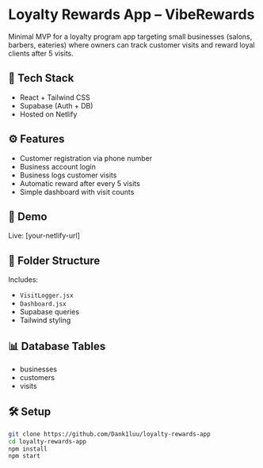 # Loyalty Rewards App – VibeRewards

Minimal MVP for a loyalty program app targeting small businesses (salons, barbers, eateries) where owners can track customer visits and reward loyal clients after 5 visits.

## 🔧 Tech Stack
- React + Tailwind CSS
- Supabase (Auth + DB)
- Hosted on Netlify

## ⚙️ Features
- Customer registration via phone number
- Business account login
- Business logs customer visits
- Automatic reward after every 5 visits
- Simple dashboard with visit counts

## 🚀 Demo
Live: [your-netlify-url]

## 📁 Folder Structure
Includes:
- `VisitLogger.jsx`
- `Dashboard.jsx`
- Supabase queries
- Tailwind styling

## 📊 Database Tables
- businesses
- customers
- visits

## 🛠️ Setup
```bash
git clone https://github.com/Dank1luu/loyalty-rewards-app
cd loyalty-rewards-app
npm install
npm start
